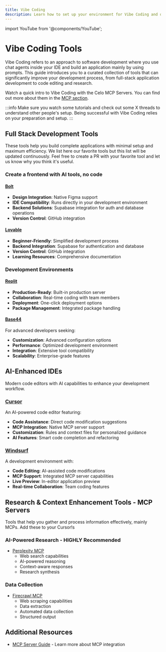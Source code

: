 ```yaml
---
title: Vibe Coding
description: Learn how to set up your environment for Vibe Coding and discover tools that enhance your development workflow
---
```

import YouTube from '@components/YouTube';

# Vibe Coding Tools

Vibe Coding refers to an approach to software development where you use chat agents inside your IDE and build an application mainly by using prompts. This guide introduces you to a curated collection of tools that can significantly improve your development process, from full-stack application development to code editing and research.

Watch a quick intro to Vibe Coding with the Celo MCP Servers. You can find out more about them in the [MCP section](../mcp/mcp.md).

<YouTube videoId="QOCO1G8cJyI"/>

:::info
Make sure you watch some tutorials and check out some X threads to understand other people's setup. Being successful with Vibe Coding relies on your preparation and setup.
:::

## Full Stack Development Tools

These tools help you build complete applications with minimal setup and maximum efficiency. We list here our favorite tools but this list will be updated continuously. Feel free to create a PR with your favorite tool and let us know why you think it's useful.

### Create a frontend with AI tools, no code

#### [Bolt](https://bolt.new/)

- **Design Integration**: Native Figma support
- **IDE Compatibility**: Runs directly in your development environment
- **Backend Solutions**: Supabase integration for auth and database operations
- **Version Control**: GitHub integration

#### [Lovable](https://lovable.dev/)

- **Beginner-Friendly**: Simplified development process
- **Backend Integration**: Supabase for authentication and database
- **Version Control**: GitHub integration
- **Learning Resources**: Comprehensive documentation

### Development Environments

#### [Replit](https://replit.com/)

- **Production-Ready**: Built-in production server
- **Collaboration**: Real-time coding with team members
- **Deployment**: One-click deployment options
- **Package Management**: Integrated package handling

#### [Base44](https://base44.app/)

For advanced developers seeking:

- **Customization**: Advanced configuration options
- **Performance**: Optimized development environment
- **Integration**: Extensive tool compatibility
- **Scalability**: Enterprise-grade features

## AI-Enhanced IDEs

Modern code editors with AI capabilities to enhance your development workflow.

### [Cursor](https://www.cursor.com/)

An AI-powered code editor featuring:

- **Code Assistance**: Direct code modification suggestions
- **MCP Integration**: Native MCP server support
- **Customization**: Rules and context files for personalized guidance
- **AI Features**: Smart code completion and refactoring

### [Windsurf](https://windsurf.com/)

A development environment with:

- **Code Editing**: AI-assisted code modifications
- **MCP Support**: Integrated MCP server capabilities
- **Live Preview**: In-editor application preview
- **Real-time Collaboration**: Team coding features

## Research & Context Enhancement Tools - MCP Servers

Tools that help you gather and process information effectively, mainly MCPs. Add these to your Cursor!s

### AI-Powered Research - HIGHLY Recommended

- [Perplexity MCP](https://www.perplexity.ai/)
  - Web search capabilities
  - AI-powered reasoning
  - Context-aware responses
  - Research synthesis

### Data Collection

- [Firecrawl MCP](https://www.firecrawl.dev/mcp)
  - Web scraping capabilities
  - Data extraction
  - Automated data collection
  - Structured output

## Additional Resources

- [MCP Server Guide](../mcp/mcp.md) - Learn more about MCP integration
